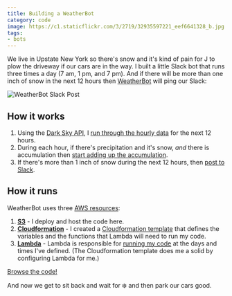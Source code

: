 ```yaml
---
title: Building a WeatherBot
category: code
image: https://c1.staticflickr.com/3/2719/32935597221_eef6641328_b.jpg
tags:
- bots
---
```


We live in Upstate New York so there's snow and it's kind of pain for J to plow the driveway if our cars are in the way. I built a little Slack bot that runs three times a day (7 am, 1 pm, and 7 pm). And if there will be more than one inch of snow in the next 12 hours then [WeatherBot](https://github.com/katydecorah/weatherbot) will ping our Slack:

![WeatherBot Slack Post](https://c1.staticflickr.com/3/2115/33061999005_5b2acd0dd1_b.jpg)

## How it works

1. Using the [Dark Sky API](https://darksky.net/dev/), I [run through the hourly data](https://github.com/katydecorah/weatherbot/blob/bfef0af2650e42c7fcee960ac615de680b6987c2/index.js#L29) for the next 12 hours.
2. During each hour, if there's precipitation and it's snow, *and* there is accumulation then [start adding up the accumulation](https://github.com/katydecorah/weatherbot/blob/bfef0af2650e42c7fcee960ac615de680b6987c2/index.js#L32-L34).
3. If there's more than 1 inch of snow during the next 12 hours, then [post to Slack](https://github.com/katydecorah/weatherbot/blob/bfef0af2650e42c7fcee960ac615de680b6987c2/index.js#L41-L47).

## How it runs

WeatherBot uses three [AWS resources](https://aws.amazon.com/):

1. [**S3**](https://aws.amazon.com/s3/) - I deploy and host the code here.
2. [**Cloudformation**](https://aws.amazon.com/cloudformation/) - I created a [Cloudformation template](https://github.com/katydecorah/weatherbot/blob/master/cloudformation/weatherbot.template.json) that defines the variables and the functions that Lambda will need to run my code.
3. [**Lambda**](https://aws.amazon.com/lambda/) - Lambda is responsible for [running my code](https://github.com/katydecorah/weatherbot/blob/bfef0af2650e42c7fcee960ac615de680b6987c2/cloudformation/weatherbot.template.json#L113-L126) at the days and times I've defined. (The Cloudformation template does me a solid by configuring Lambda for me.)

[Browse the code!](https://github.com/katydecorah/weatherbot)

And now we get to sit back and wait for :snowflake: and then park our cars good.
